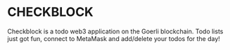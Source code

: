 # CHECKBLOCK

Checkblock is a todo web3 application on the Goerli blockchain. Todo lists just got fun, connect to MetaMask and add/delete your todos for the day!

